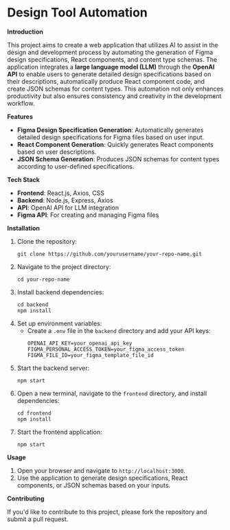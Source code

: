 Design Tool Automation
=============

**Introduction**

This project aims to create a web application that utilizes AI to assist in the design and development process by automating the generation of Figma design specifications, React components, and content type schemas. The application integrates a **large language model (LLM)** through the **OpenAI API** to enable users to generate detailed design specifications based on their descriptions, automatically produce React component code, and create JSON schemas for content types. This automation not only enhances productivity but also ensures consistency and creativity in the development workflow.

**Features**

- **Figma Design Specification Generation**: Automatically generates detailed design specifications for Figma files based on user input.
- **React Component Generation**: Quickly generates React components based on user descriptions.
- **JSON Schema Generation**: Produces JSON schemas for content types according to user-defined specifications.

**Tech Stack**

- **Frontend**: React.js, Axios, CSS
- **Backend**: Node.js, Express, Axios
- **API**: OpenAI API for LLM integration
- **Figma API**: For creating and managing Figma files

**Installation**

1. Clone the repository:
   ```
   git clone https://github.com/yourusername/your-repo-name.git
   ```
2. Navigate to the project directory:
   ```
   cd your-repo-name
   ```
3. Install backend dependencies:
   ```
   cd backend
   npm install
   ```
4. Set up environment variables:
   - Create a `.env` file in the `backend` directory and add your API keys:
     ```
     OPENAI_API_KEY=your_openai_api_key
     FIGMA_PERSONAL_ACCESS_TOKEN=your_figma_access_token
     FIGMA_FILE_ID=your_figma_template_file_id
     ```
5. Start the backend server:
   ```
   npm start
   ```
6. Open a new terminal, navigate to the `frontend` directory, and install dependencies:
   ```
   cd frontend
   npm install
   ```
7. Start the frontend application:
   ```
   npm start
   ```

**Usage**

1. Open your browser and navigate to `http://localhost:3000`.
2. Use the application to generate design specifications, React components, or JSON schemas based on your inputs.

**Contributing**

If you'd like to contribute to this project, please fork the repository and submit a pull request.
